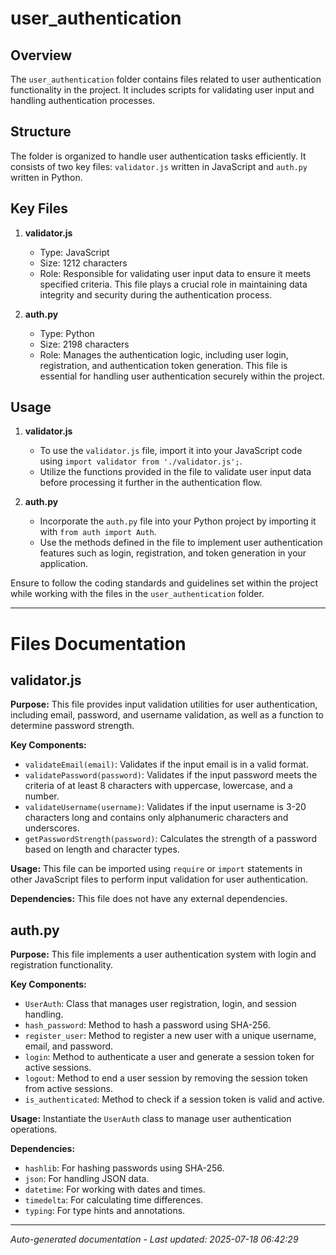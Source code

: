 # user_authentication

## Overview
The `user_authentication` folder contains files related to user authentication functionality in the project. It includes scripts for validating user input and handling authentication processes.

## Structure
The folder is organized to handle user authentication tasks efficiently. It consists of two key files: `validator.js` written in JavaScript and `auth.py` written in Python.

## Key Files
1. **validator.js**
   - Type: JavaScript
   - Size: 1212 characters
   - Role: Responsible for validating user input data to ensure it meets specified criteria. This file plays a crucial role in maintaining data integrity and security during the authentication process.

2. **auth.py**
   - Type: Python
   - Size: 2198 characters
   - Role: Manages the authentication logic, including user login, registration, and authentication token generation. This file is essential for handling user authentication securely within the project.

## Usage
1. **validator.js**
   - To use the `validator.js` file, import it into your JavaScript code using `import validator from './validator.js';`.
   - Utilize the functions provided in the file to validate user input data before processing it further in the authentication flow.

2. **auth.py**
   - Incorporate the `auth.py` file into your Python project by importing it with `from auth import Auth`.
   - Use the methods defined in the file to implement user authentication features such as login, registration, and token generation in your application.

Ensure to follow the coding standards and guidelines set within the project while working with the files in the `user_authentication` folder.

---

# Files Documentation

## validator.js

**Purpose:** This file provides input validation utilities for user authentication, including email, password, and username validation, as well as a function to determine password strength.

**Key Components:**
- `validateEmail(email)`: Validates if the input email is in a valid format.
- `validatePassword(password)`: Validates if the input password meets the criteria of at least 8 characters with uppercase, lowercase, and a number.
- `validateUsername(username)`: Validates if the input username is 3-20 characters long and contains only alphanumeric characters and underscores.
- `getPasswordStrength(password)`: Calculates the strength of a password based on length and character types.

**Usage:** This file can be imported using `require` or `import` statements in other JavaScript files to perform input validation for user authentication.

**Dependencies:** This file does not have any external dependencies.

## auth.py

**Purpose:** This file implements a user authentication system with login and registration functionality.

**Key Components:**
- `UserAuth`: Class that manages user registration, login, and session handling.
- `hash_password`: Method to hash a password using SHA-256.
- `register_user`: Method to register a new user with a unique username, email, and password.
- `login`: Method to authenticate a user and generate a session token for active sessions.
- `logout`: Method to end a user session by removing the session token from active sessions.
- `is_authenticated`: Method to check if a session token is valid and active.

**Usage:** Instantiate the `UserAuth` class to manage user authentication operations.

**Dependencies:**
- `hashlib`: For hashing passwords using SHA-256.
- `json`: For handling JSON data.
- `datetime`: For working with dates and times.
- `timedelta`: For calculating time differences.
- `typing`: For type hints and annotations.

---
*Auto-generated documentation - Last updated: 2025-07-18 06:42:29*
